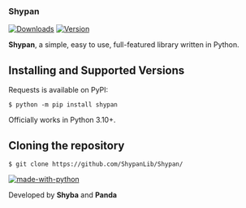 ### Shypan
[![Downloads](https://img.shields.io/github/downloads/ShypanLib/Shypan/total.svg)](https://pypi.org/project/shypan/)
[![Version](https://www.anthonycode.fr/images/python3.10_v.png)](https://www.anthonycode.fr/images/python3.10_v.png)  

**Shypan**, a simple, easy to use, full-featured library written in Python.  

Installing and Supported Versions
-----------------------------------------------------------------------------------------

Requests is available on PyPI:
```
$ python -m pip install shypan
```
Officially works in Python 3.10+.

Cloning the repository
-------------------------------------------------
```
$ git clone https://github.com/ShypanLib/Shypan/
```
[![made-with-python](https://img.shields.io/badge/Made%20with-Python-1f425f.svg)](https://www.python.org/)

Developed by **Shyba** and **Panda**
